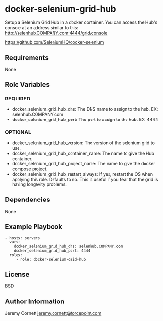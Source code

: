 # docker-selenium-grid-hub

Setup a Selenium Grid Hub in a docker container. You can access the Hub's console at an address similar to this: http://selenhub.COMPANY.com:4444/grid/console

https://github.com/SeleniumHQ/docker-selenium

## Requirements

None

## Role Variables

### REQUIRED

* docker_selenium_grid_hub_dns: The DNS name to assign to the hub. EX: selenhub.COMPANY.com
* docker_selenium_grid_hub_port: The port to assign to the hub. EX: 4444

### OPTIONAL

* docker_selenium_grid_hub_version: The version of the selenium grid to use.
* docker_selenium_grid_hub_container_name: The name to give the Hub container.
* docker_selenium_grid_hub_project_name: The name to give the docker compose project.
* docker_selenium_grid_hub_restart_always: If yes, restart the OS when applying this role. Defaults to no.
  This is useful if you fear that the grid is having longevity problems.

## Dependencies

None

## Example Playbook

    - hosts: servers
      vars:
        docker_selenium_grid_hub_dns: selenhub.COMPANY.com
        docker_selenium_grid_hub_port: 4444
      roles:
         - role: docker-selenium-grid-hub

## License

BSD

## Author Information

Jeremy Cornett <jeremy.cornett@forcepoint.com>
